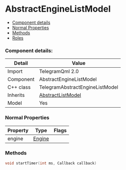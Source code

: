 # AbstractEngineListModel

 * [Component details](#component-details)
 * [Normal Properties](#normal-properties)
 * [Methods](#methods)
 * [Roles](#roles)


### Component details:

|Detail|Value|
|------|-----|
|Import|TelegramQml 2.0|
|Component|AbstractEngineListModel|
|C++ class|TelegramAbstractEngineListModel|
|Inherits|[AbstractListModel](abstractlistmodel.md)|
|Model|Yes|



### Normal Properties

|Property|Type|Flags|
|--------|----|-----|
|engine|[Engine](engine.md)||



### Methods

```c++
void startTimer(int ms, Callback callback)
```




